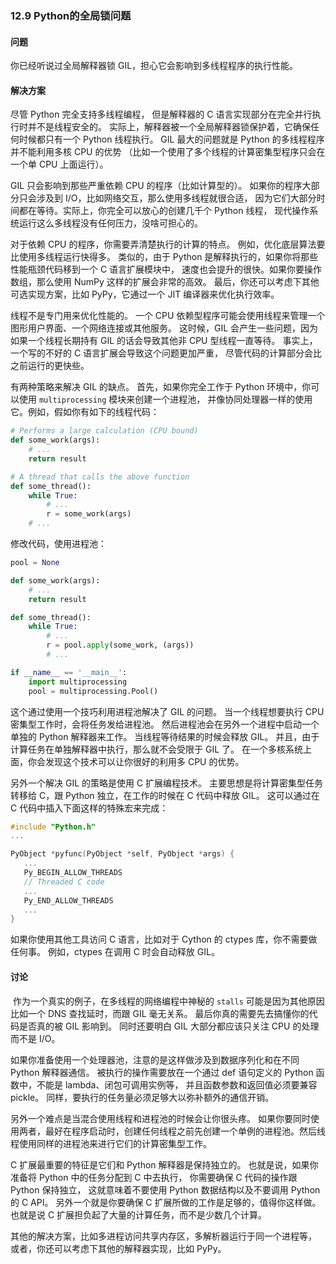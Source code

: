### 12.9 Python的全局锁问题

#### 问题

你已经听说过全局解释器锁 GIL，担心它会影响到多线程程序的执行性能。

#### 解决方案

尽管 Python 完全支持多线程编程， 但是解释器的 C 语言实现部分在完全并行执行时并不是线程安全的。 实际上，解释器被一个全局解释器锁保护着，它确保任何时候都只有一个 Python 线程执行。 GIL 最大的问题就是 Python 的多线程程序并不能利用多核 CPU 的优势 （比如一个使用了多个线程的计算密集型程序只会在一个单 CPU 上面运行）。

GIL 只会影响到那些严重依赖 CPU 的程序（比如计算型的）。 如果你的程序大部分只会涉及到 I/O，比如网络交互，那么使用多线程就很合适， 因为它们大部分时间都在等待。实际上，你完全可以放心的创建几千个 Python 线程， 现代操作系统运行这么多线程没有任何压力，没啥可担心的。

对于依赖 CPU 的程序，你需要弄清楚执行的计算的特点。 例如，优化底层算法要比使用多线程运行快得多。 类似的，由于 Python 是解释执行的，如果你将那些性能瓶颈代码移到一个 C 语言扩展模块中， 速度也会提升的很快。如果你要操作数组，那么使用 NumPy 这样的扩展会非常的高效。 最后，你还可以考虑下其他可选实现方案，比如 PyPy，它通过一个 JIT 编译器来优化执行效率。

线程不是专门用来优化性能的。 一个 CPU 依赖型程序可能会使用线程来管理一个图形用户界面、一个网络连接或其他服务。 这时候，GIL 会产生一些问题，因为如果一个线程长期持有 GIL 的话会导致其他非 CPU 型线程一直等待。 事实上，一个写的不好的 C 语言扩展会导致这个问题更加严重， 尽管代码的计算部分会比之前运行的更快些。

有两种策略来解决 GIL 的缺点。 首先，如果你完全工作于 Python 环境中，你可以使用 `multiprocessing` 模块来创建一个进程池， 并像协同处理器一样的使用它。例如，假如你有如下的线程代码：

```python
# Performs a large calculation (CPU bound)
def some_work(args):
    # ...
    return result

# A thread that calls the above function
def some_thread():
    while True:
        # ...
        r = some_work(args)
    # ...
```

修改代码，使用进程池：

```python
pool = None

def some_work(args):
    # ...
    return result

def some_thread():
    while True:
        # ...
        r = pool.apply(some_work, (args))
        # ...

if __name__ == '__main__':
    import multiprocessing
    pool = multiprocessing.Pool()
```

这个通过使用一个技巧利用进程池解决了 GIL 的问题。 当一个线程想要执行 CPU 密集型工作时，会将任务发给进程池。 然后进程池会在另外一个进程中启动一个单独的 Python 解释器来工作。 当线程等待结果的时候会释放 GIL。 并且，由于计算任务在单独解释器中执行，那么就不会受限于 GIL 了。 在一个多核系统上面，你会发现这个技术可以让你很好的利用多 CPU 的优势。

另外一个解决 GIL 的策略是使用 C 扩展编程技术。 主要思想是将计算密集型任务转移给 C，跟 Python 独立，在工作的时候在 C 代码中释放 GIL。 这可以通过在 C 代码中插入下面这样的特殊宏来完成：

```c++
#include "Python.h"
...

PyObject *pyfunc(PyObject *self, PyObject *args) {
   ...
   Py_BEGIN_ALLOW_THREADS
   // Threaded C code
   ...
   Py_END_ALLOW_THREADS
   ...
}
```

如果你使用其他工具访问 C 语言，比如对于 Cython 的 ctypes 库，你不需要做任何事。 例如，ctypes 在调用 C 时会自动释放 GIL。

#### 讨论

 作为一个真实的例子，在多线程的网络编程中神秘的 `stalls` 可能是因为其他原因比如一个 DNS 查找延时，而跟 GIL 毫无关系。 最后你真的需要先去搞懂你的代码是否真的被 GIL 影响到。 同时还要明白 GIL 大部分都应该只关注 CPU 的处理而不是 I/O。

如果你准备使用一个处理器池，注意的是这样做涉及到数据序列化和在不同 Python 解释器通信。 被执行的操作需要放在一个通过 def 语句定义的 Python 函数中，不能是 lambda、闭包可调用实例等， 并且函数参数和返回值必须要兼容 pickle。 同样，要执行的任务量必须足够大以弥补额外的通信开销。

另外一个难点是当混合使用线程和进程池的时候会让你很头疼。 如果你要同时使用两者，最好在程序启动时，创建任何线程之前先创建一个单例的进程池。然后线程使用同样的进程池来进行它们的计算密集型工作。

C 扩展最重要的特征是它们和 Python 解释器是保持独立的。 也就是说，如果你准备将 Python 中的任务分配到 C 中去执行， 你需要确保 C 代码的操作跟 Python 保持独立， 这就意味着不要使用 Python 数据结构以及不要调用 Python 的 C API。 另外一个就是你要确保 C 扩展所做的工作是足够的，值得你这样做。 也就是说 C 扩展担负起了大量的计算任务，而不是少数几个计算。

其他的解决方案，比如多进程访问共享内存区，多解析器运行于同一个进程等， 或者，你还可以考虑下其他的解释器实现，比如 PyPy。
